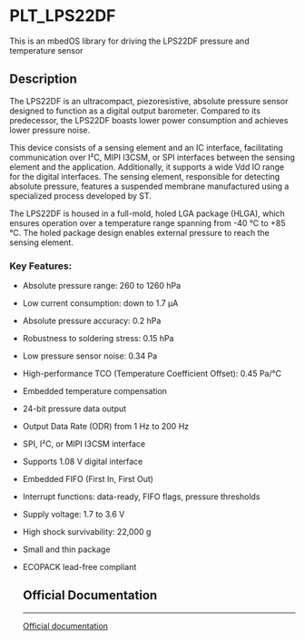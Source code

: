 # PLT_LPS22DF

This is an mbedOS library for driving the LPS22DF pressure and temperature sensor

## Description

The LPS22DF is an ultracompact, piezoresistive, absolute pressure sensor designed to function as a digital output barometer. Compared to its predecessor, the LPS22DF boasts lower power consumption and achieves lower pressure noise.

This device consists of a sensing element and an IC interface, facilitating communication over I²C, MIPI I3CSM, or SPI interfaces between the sensing element and the application. Additionally, it supports a wide Vdd IO range for the digital interfaces. The sensing element, responsible for detecting absolute pressure, features a suspended membrane manufactured using a specialized process developed by ST.

The LPS22DF is housed in a full-mold, holed LGA package (HLGA), which ensures operation over a temperature range spanning from -40 °C to +85 °C. The holed package design enables external pressure to reach the sensing element.

### Key Features:
- Absolute pressure range: 260 to 1260 hPa
- Low current consumption: down to 1.7 μA
- Absolute pressure accuracy: 0.2 hPa
- Robustness to soldering stress: 0.15 hPa
- Low pressure sensor noise: 0.34 Pa
- High-performance TCO (Temperature Coefficient Offset): 0.45 Pa/°C
- Embedded temperature compensation
- 24-bit pressure data output
- Output Data Rate (ODR) from 1 Hz to 200 Hz
- SPI, I²C, or MIPI I3CSM interface
- Supports 1.08 V digital interface
- Embedded FIFO (First In, First Out)
- Interrupt functions: data-ready, FIFO flags, pressure thresholds
- Supply voltage: 1.7 to 3.6 V
- High shock survivability: 22,000 g
- Small and thin package
- ECOPACK lead-free compliant

  ## Official Documentation
  ---
  [Official documentation](https://www.st.com/en/mems-and-sensors/lps22df.html)
